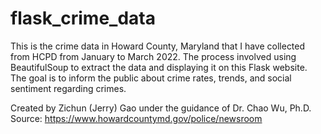 # flask_crime_data

This is the crime data in Howard County, Maryland that I have collected from HCPD from January to March 2022.
The process involved using BeautifulSoup to extract the data and displaying it on this Flask website.
The goal is to inform the public about crime rates, trends, and social sentiment regarding crimes.

Created by Zichun (Jerry) Gao under the guidance of Dr. Chao Wu, Ph.D.
Source: https://www.howardcountymd.gov/police/newsroom
